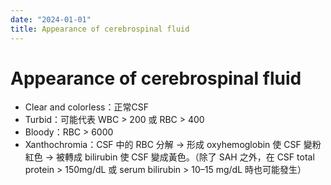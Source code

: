 ```yaml
---
date: "2024-01-01"
title: Appearance of cerebrospinal fluid
---
```


# Appearance of cerebrospinal fluid

* Clear and colorless：正常CSF
* Turbid：可能代表 WBC > 200 或 RBC > 400
* Bloody：RBC > 6000
* Xanthochromia：CSF 中的 RBC 分解 → 形成 oxyhemoglobin 使 CSF 變粉紅色 → 被轉成 bilirubin 使 CSF 變成黃色。（除了 SAH 之外，在 CSF total protein > 150mg/dL 或 serum bilirubin > 10–15 mg/dL 時也可能發生）
